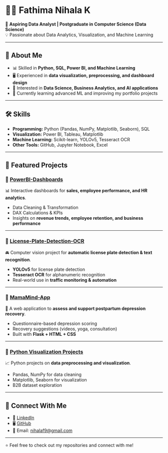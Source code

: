 # 👩‍💻 Fathima Nihala K  

🎯 **Aspiring Data Analyst | Postgraduate in Computer Science (Data Science)**  
💡 Passionate about Data Analytics, Visualization, and Machine Learning  

---

## 🚀 About Me  
- 📊 Skilled in **Python, SQL, Power BI, and Machine Learning**  
- 🖥️ Experienced in **data visualization, preprocessing, and dashboard design**  
- 🎯 Interested in **Data Science, Business Analytics, and AI applications**  
- 🌱 Currently learning advanced ML and improving my portfolio projects  

---

## 🛠️ Skills  
- **Programming:** Python (Pandas, NumPy, Matplotlib, Seaborn), SQL  
- **Visualization:** Power BI, Tableau, Matplotlib  
- **Machine Learning:** Scikit-learn, YOLOv5, Tesseract OCR  
- **Other Tools:** GitHub, Jupyter Notebook, Excel  

---

## 📂 Featured Projects  

### 🔹 [PowerBI-Dashboards](https://github.com/fathimanihalak/PowerBI-Dashboards)  
📊 Interactive dashboards for **sales, employee performance, and HR analytics**.  
- Data Cleaning & Transformation  
- DAX Calculations & KPIs  
- Insights on **revenue trends, employee retention, and business performance**  

---

### 🔹 [License-Plate-Detection-OCR](https://github.com/fathimanihalak/License-Plate-Detection-OCR)  
🚘 Computer vision project for **automatic license plate detection & text recognition**.  
- **YOLOv5** for license plate detection  
- **Tesseract OCR** for alphanumeric recognition  
- Real-world use in **traffic monitoring & automation**  

---

### 🔹 [MamaMind-App](https://github.com/fathimanihalak/MamaMind-App)  
💙 A web application to **assess and support postpartum depression recovery**.  
- Questionnaire-based depression scoring  
- Recovery suggestions (videos, yoga, consultation)  
- Built with **Flask + HTML + CSS**  

---

### 🔹 [Python Visualization Projects](https://github.com/fathimanihalak/python-visualization)  
📈 Python projects on **data preprocessing and visualization**.  
- Pandas, NumPy for data cleaning  
- Matplotlib, Seaborn for visualization  
- B2B dataset exploration  

---

## 🔗 Connect With Me
- 💼 [LinkedIn](https://www.linkedin.com/in/fathima-nihala-k/)  
- 🖥️ [GitHub](https://github.com/fathimanihalak)  
- 📧 Email: nihalaf9@gmail.com  

---
⭐️ Feel free to check out my repositories and connect with me!

